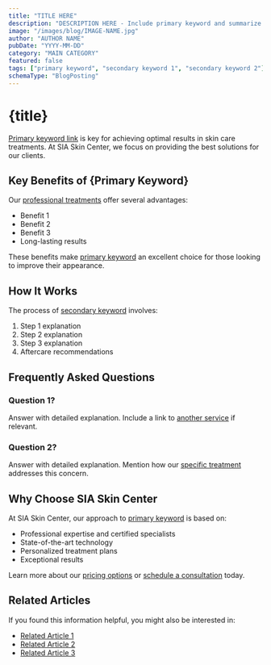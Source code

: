 ```yaml
---
title: "TITLE HERE"
description: "DESCRIPTION HERE - Include primary keyword and summarize the content in 150-160 characters"
image: "/images/blog/IMAGE-NAME.jpg"
author: "AUTHOR NAME"
pubDate: "YYYY-MM-DD"
category: "MAIN CATEGORY"
featured: false
tags: ["primary keyword", "secondary keyword 1", "secondary keyword 2"]
schemaType: "BlogPosting"
---
```


# {title}

[Primary keyword link](/related-service-page) is key for achieving optimal results in skin care treatments. At SIA Skin Center, we focus on providing the best solutions for our clients.

## Key Benefits of {Primary Keyword}

Our [professional treatments](/servicii/service-name) offer several advantages:

- Benefit 1
- Benefit 2
- Benefit 3
- Long-lasting results

These benefits make [primary keyword](/servicii) an excellent choice for those looking to improve their appearance.

## How It Works

The process of [secondary keyword](/blog/related-post) involves:

1. Step 1 explanation
2. Step 2 explanation
3. Step 3 explanation
4. Aftercare recommendations

## Frequently Asked Questions

### Question 1?

Answer with detailed explanation. Include a link to [another service](/servicii/another-service) if relevant.

### Question 2?

Answer with detailed explanation. Mention how our [specific treatment](/servicii/specific-treatment) addresses this concern.

## Why Choose SIA Skin Center

At SIA Skin Center, our approach to [primary keyword](/servicii) is based on:

- Professional expertise and certified specialists
- State-of-the-art technology
- Personalized treatment plans
- Exceptional results

Learn more about our [pricing options](/preturi) or [schedule a consultation](/contact) today.

## Related Articles

If you found this information helpful, you might also be interested in:

- [Related Article 1](/blog/related-article-1)
- [Related Article 2](/blog/related-article-2)
- [Related Article 3](/blog/related-article-3) 